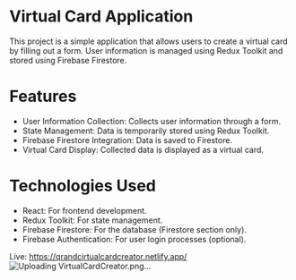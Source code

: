 # Virtual Card Application
This project is a simple application that allows users to create a virtual card by filling out a form. User information is managed using Redux Toolkit and stored using Firebase Firestore.

# Features
- User Information Collection: Collects user information through a form.
- State Management: Data is temporarily stored using Redux Toolkit.
- Firebase Firestore Integration: Data is saved to Firestore.
- Virtual Card Display: Collected data is displayed as a virtual card.
  
# Technologies Used
- React: For frontend development.
- Redux Toolkit: For state management.
- Firebase Firestore: For the database (Firestore section only).
- Firebase Authentication: For user login processes (optional).

Live: https://qrandcirtualcardcreator.netlify.app/
![Uploading VirtualCardCreator.png…]()

